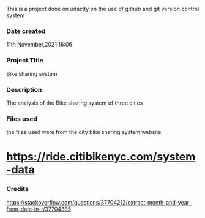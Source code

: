 This is a project done on udacity on the use of github and git version control system

### Date created
11th November,2021 16:06

### Project Title
Bike sharing system 

### Description
The analysis of the Bike sharing system of three cities

### Files used
the files used were from the city bike sharing system website 
# https://ride.citibikenyc.com/system-data

### Credits
https://stackoverflow.com/questions/37704212/extract-month-and-year-from-date-in-r/37704385

